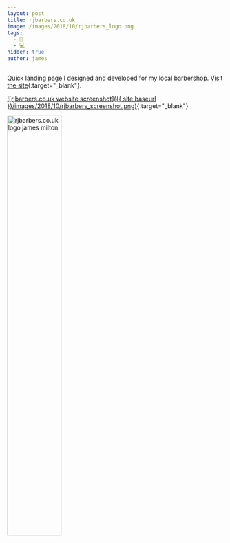```yaml
---
layout: post
title: rjbarbers.co.uk
image: /images/2018/10/rjbarbers_logo.png
tags:
  - 🎨
  - 💻
hidden: true
author: james
---
```


Quick landing page I designed and developed for my local barbershop. [Visit the site](http://rjbarbers.co.uk/thrapstonbarbershop/){:target="_blank"}.

[![rjbarbers.co.uk website screenshot]({{ site.baseurl }}/images/2018/10/rjbarbers_screenshot.png)](http://rjbarbers.co.uk/thrapstonbarbershop/){:target="_blank"}

<img src="{{ site.baseurl }}/images/2018/10/rjbarbers_logo.png" alt="rjbarbers.co.uk logo james milton" width="50%">
